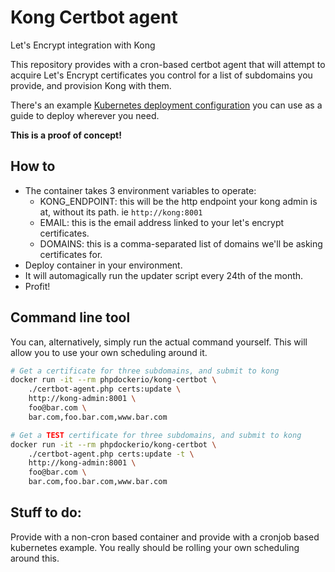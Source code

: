 # Kong Certbot agent
Let's Encrypt integration with Kong

This repository provides with a cron-based certbot agent that will attempt to acquire Let's Encrypt certificates you control
for a list of subdomains you provide, and provision Kong with them.

There's an example [Kubernetes deployment configuration](kubernetes/certbot.yml) you can use as a guide to deploy wherever you need.

**This is a proof of concept!**

## How to
  - The container takes 3 environment variables to operate:
    - KONG_ENDPOINT: this will be the http endpoint your kong admin is at, without its path. ie `http://kong:8001`
    - EMAIL: this is the email address linked to your let's encrypt certificates.
    - DOMAINS: this is a comma-separated list of domains we'll be asking certificates for.
  - Deploy container in your environment.
  - It will automagically run the updater script every 24th of the month.
  - Profit!

## Command line tool

You can, alternatively, simply run the actual command yourself. This will allow you to use your own scheduling around
it.

```bash
# Get a certificate for three subdomains, and submit to kong
docker run -it --rm phpdockerio/kong-certbot \
    ./certbot-agent.php certs:update \
    http://kong-admin:8001 \
    foo@bar.com \
    bar.com,foo.bar.com,www.bar.com

# Get a TEST certificate for three subdomains, and submit to kong
docker run -it --rm phpdockerio/kong-certbot \
    ./certbot-agent.php certs:update -t \
    http://kong-admin:8001 \
    foo@bar.com \
    bar.com,foo.bar.com,www.bar.com

```

## Stuff to do:

Provide with a non-cron based container and provide with a cronjob based kubernetes example. You really should be rolling 
your own scheduling around this.
